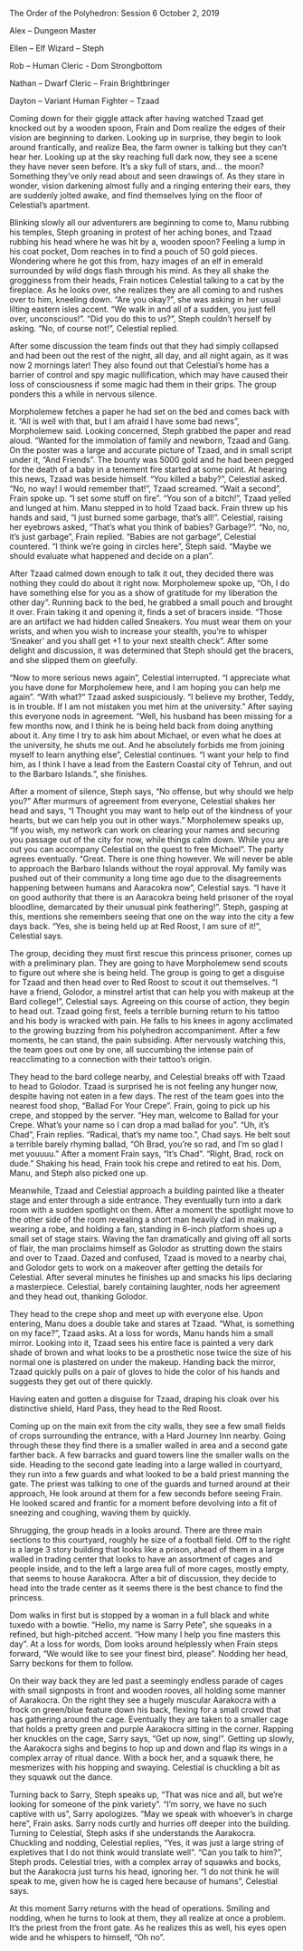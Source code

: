 The Order of the Polyhedron: Session 6 October 2, 2019

Alex – Dungeon Master

Ellen – Elf Wizard – Steph

Rob – Human Cleric - Dom Strongbottom

Nathan – Dwarf Cleric – Frain Brightbringer

Dayton – Variant Human Fighter – Tzaad

Coming down for their giggle attack after having watched Tzaad get knocked out by a wooden spoon, Frain and Dom realize the edges of their vision are beginning to darken. Looking up in surprise, they begin to look around frantically, and realize Bea, the farm owner is talking but they can’t hear her. Looking up at the sky reaching full dark now, they see a scene they have never seen before. It’s a sky full of stars, and… the moon? Something they’ve only read about and seen drawings of. As they stare in wonder, vision darkening almost fully and a ringing entering their ears, they are suddenly jolted awake, and find themselves lying on the floor of Celestial’s apartment. 

Blinking slowly all our adventurers are beginning to come to, Manu rubbing his temples, Steph groaning in protest of her aching bones, and Tzaad rubbing his head where he was hit by a, wooden spoon? Feeling a lump in his coat pocket, Dom reaches in to find a pouch of 50 gold pieces. Wondering where he got this from, hazy images of an elf in emerald surrounded by wild dogs flash through his mind. As they all shake the grogginess from their heads, Frain notices Celestial talking to a cat by the fireplace. As he looks over, she realizes they are all coming to and rushes over to him, kneeling down. “Are you okay?”, she was asking in her usual lilting eastern isles accent. “We walk in and all of a sudden, you just fell over, unconscious!”. “Did you do this to us?”, Steph couldn’t herself by asking. “No, of course not!”, Celestial replied. 

After some discussion the team finds out that they had simply collapsed and had been out the rest of the night, all day, and all night again, as it was now 2 mornings later! They also found out that Celestial’s home has a barrier of control and spy magic nullification, which may have caused their loss of consciousness if some magic had them in their grips. The group ponders this a while in nervous silence.

Morpholemew fetches a paper he had set on the bed and comes back with it. “All is well with that, but I am afraid I have some bad news”, Morpholemew said. Looking concerned, Steph grabbed the paper and read aloud. “Wanted for the immolation of family and newborn, Tzaad and Gang. On the poster was a large and accurate picture of Tzaad, and in small script under it, “And Friends”. The bounty was 5000 gold and he had been pegged for the death of a baby in a tenement fire started at some point. At hearing this news, Tzaad was beside himself. “You killed a baby?”, Celestial asked. “No, no way! I would remember that!”, Tzaad screamed. “Wait a second”, Frain spoke up. “I set some stuff on fire”. “You son of a bitch!”, Tzaad yelled and lunged at him. Manu stepped in to hold Tzaad back. Frain threw up his hands and said, “I just burned some garbage, that’s all!”. Celestial, raising her eyebrows asked, “That’s what you think of babies? Garbage?”. “No, no, it’s just garbage”, Frain replied. “Babies are not garbage”, Celestial countered. “I think we’re going in circles here”, Steph said. “Maybe we should evaluate what happened and decide on a plan”.

After Tzaad calmed down enough to talk it out, they decided there was nothing they could do about it right now. Morpholemew spoke up, “Oh, I do have something else for you as a show of gratitude for my liberation the other day”. Running back to the bed, he grabbed a small pouch and brought it over. Frain taking it and opening it, finds a set of bracers inside. “Those are an artifact we had hidden called Sneakers. You must wear them on your wrists, and when you wish to increase your stealth, you’re to whisper ‘Sneaker’ and you shall get +1 to your next stealth check”. After some delight and discussion, it was determined that Steph should get the bracers, and she slipped them on gleefully. 

“Now to more serious news again”, Celestial interrupted. “I appreciate what you have done for Morpholemew here, and I am hoping you can help me again”. “With what?” Tzaad asked suspiciously. “I believe my brother, Teddy, is in trouble. If I am not mistaken you met him at the university.” After saying this everyone nods in agreement. “Well, his husband has been missing for a few months now, and I think he is being held back from doing anything about it. Any time I try to ask him about Michael, or even what he does at the university, he shuts me out. And he absolutely forbids me from joining myself to learn anything else”, Celestial continues. “I want your help to find him, as I think I have a lead from the Eastern Coastal city of Tehrun, and out to the Barbaro Islands.”, she finishes.

After a moment of silence, Steph says, “No offense, but why should we help you?” After murmurs of agreement from everyone, Celestial shakes her head and says, “I Thought you may want to help out of the kindness of your hearts, but we can help you out in other ways.” Morpholemew speaks up, “If you wish, my network can work on clearing your names and securing you passage out of the city for now, while things calm down. While you are out you can accompany Celestial on the quest to free Michael”. The party agrees eventually. “Great. There is one thing however. We will never be able to approach the Barbaro Islands without the royal approval. My family was pushed out of their community a long time ago due to the disagreements happening between humans and Aaracokra now”, Celestial says. “I have it on good authority that there is an Aaracokra being held prisoner of the royal bloodline, demarcated by their unusual pink feathering!”. Steph, gasping at this, mentions she remembers seeing that one on the way into the city a few days back. “Yes, she is being held up at Red Roost, I am sure of it!”, Celestial says. 

The group, deciding they must first rescue this princess prisoner, comes up with a preliminary plan. They are going to have Morpholemew send scouts to figure out where she is being held. The group is going to get a disguise for Tzaad and then head over to Red Roost to scout it out themselves. “I have a friend, Golodor, a minstrel artist that can help you with makeup at the Bard college!”, Celestial says. Agreeing on this course of action, they begin to head out. Tzaad going first, feels a terrible burning return to his tattoo and his body is wracked with pain. He falls to his knees in agony acclimated to the growing buzzing from his polyhedron accompaniment. After a few moments, he can stand, the pain subsiding. After nervously watching this, the team goes out one by one, all succumbing the intense pain of reacclimating to a connection with their tattoo’s origin.  

They head to the bard college nearby, and Celestial breaks off with Tzaad to head to Golodor. Tzaad is surprised he is not feeling any hunger now, despite having not eaten in a few days. The rest of the team goes into the nearest food shop, “Ballad For Your Crepe”. Frain, going to pick up his crepe, and stopped by the server. “Hey man, welcome to Ballad for your Crepe. What’s your name so I can drop a mad ballad for you”. “Uh, it’s Chad”, Frain replies. “Radical, that’s my name too.”, Chad says. He belt sout a terrible barely rhyming ballad, “Oh Brad, you’re so rad, and I’m so glad I met youuuu.” After a moment Frain says, “It’s Chad”. “Right, Brad, rock on dude.” Shaking his head, Frain took his crepe and retired to eat his. Dom, Manu, and Steph also picked one up. 

Meanwhile, Tzaad and Celestial approach a building painted like a theater stage and enter through a side entrance. They eventually turn into a dark room with a sudden spotlight on them. After a moment the spotlight move to the other side of the room revealing a short man heavily clad in making, wearing a robe, and holding a fan, standing in 6-inch platform shoes up a small set of stage stairs. Waving the fan dramatically and giving off all sorts of flair, the man proclaims himself as Golodor as strutting down the stairs and over to Tzaad. Dazed and confused, Tzaad is moved to a nearby chai, and Golodor gets to work on a makeover after getting the details for Celestial. After several minutes he finishes up and smacks his lips declaring a masterpiece. Celestial, barely containing laughter, nods her agreement and they head out, thanking Golodor.

They head to the crepe shop and meet up with everyone else. Upon entering, Manu does a double take and stares at Tzaad. “What, is something on my face?”, Tzaad asks. At a loss for words, Manu hands him a small mirror. Looking into it, Tzaad sees his entire face is painted a very dark shade of brown and what looks to be a prosthetic nose twice the size of his normal one is plastered on under the makeup. Handing back the mirror, Tzaad quickly pulls on a pair of gloves to hide the color of his hands and suggests they get out of there quickly.

Having eaten and gotten a disguise for Tzaad, draping his cloak over his distinctive shield, Hard Pass, they head to the Red Roost.  

Coming up on the main exit from the city walls, they see a few small fields of crops surrounding the entrance, with a Hard Journey Inn nearby. Going through these they find there is a smaller walled in area and a second gate farther back. A few barracks and guard towers line the smaller walls on the side. Heading to the second gate leading into a large walled in courtyard, they run into a few guards and what looked to be a bald priest manning the gate. The priest was talking to one of the guards and turned around at their approach, He look around at them for a few seconds before seeing Frain. He looked scared and frantic for a moment before devolving into a fit of sneezing and coughing, waving them by quickly. 

Shrugging, the group heads in a looks around. There are three main sections to this courtyard, roughly he size of a football field. Off to the right is a large 3 story building that looks like a prison, ahead of them in a large walled in trading center that looks to have an assortment of cages and people inside, and to the left a large area full of more cages, mostly empty, that seems to house Aarakocra. After a bit of discussion, they decide to head into the trade center as it seems there is the best chance to find the princess.

Dom walks in first but is stopped by a woman in a full black and white tuxedo with a bowtie. “Hello, my name is Sarry Pete”, she squeaks in a refined, but high-pitched accent. “How many I help you fine masters this day”. At a loss for words, Dom looks around helplessly when Frain steps forward, “We would like to see your finest bird, please”. Nodding her head, Sarry beckons for them to follow. 

On their way back they are led past a seemingly endless parade of cages with small signposts in front and wooden rooves, all holding some manner of Aarakocra.  On the right they see a hugely muscular Aarakocra with a frock on green/blue feature down his back, flexing for a small crowd that has gathering around the cage. Eventually they are taken to a smaller cage that holds a pretty green and purple Aarakocra sitting in the corner. Rapping her knuckles on the cage, Sarry says, “Get up now, sing!”. Getting up slowly, the Aarakocra sighs and begins to hop up and down and flap its wings in a complex array of ritual dance. With a bock her, and a squawk there, he mesmerizes with his hopping and swaying. Celestial is chuckling a bit as they squawk out the dance.

Turning back to Sarry, Steph speaks up, “That was nice and all, but we’re looking for someone of the pink variety”. “I’m sorry, we have no such captive with us”, Sarry apologizes. “May we speak with whoever’s in charge here”, Frain asks. Sarry nods curtly and hurries off deeper into the building. Turning to Celestial, Steph asks if she understands the Aarakocra. Chuckling and nodding, Celestial replies, “Yes, it was just a large string of expletives that I do not think would translate well”. “Can you talk to him?”, Steph prods. Celestial tries, with a complex array of squawks and bocks, but the Aarakocra just turns his head, ignoring her. “I do not think he will speak to me, given how he is caged here because of humans”, Celestial says.

At this moment Sarry returns with the head of operations. Smiling and nodding, when he turns to look at them, they all realize at once a problem. It’s the priest from the front gate. As he realizes this as well, his eyes open wide and he whispers to himself, “Oh no”. 
